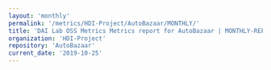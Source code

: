 ```yaml
---
layout: 'monthly'
permalink: '/metrics/HDI-Project/AutoBazaar/MONTHLY/'
title: 'DAI Lab OSS Metrics Metrics report for AutoBazaar | MONTHLY-REPORT-2019-10-25'
organization: 'HDI-Project'
repository: 'AutoBazaar'
current_date: '2019-10-25'
---
```


